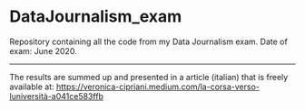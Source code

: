 # DataJournalism_exam
Repository containing all the code from my Data Journalism exam. Date of exam: June 2020.


*** 
The results are summed up and presented in a article (italian) that is freely available at: 
https://veronica-cipriani.medium.com/la-corsa-verso-luniversità-a041ce583ffb
